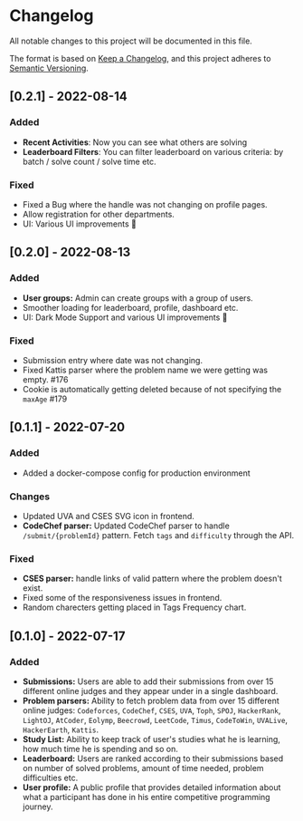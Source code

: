 # Changelog

All notable changes to this project will be documented in this file.

The format is based on [Keep a Changelog](https://keepachangelog.com/en/1.0.0/),
and this project adheres to [Semantic Versioning](https://semver.org/spec/v2.0.0.html).

## [0.2.1] - 2022-08-14

### Added

- **Recent Activities**: Now you can see what others are solving
- **Leaderboard Filters**: You can filter leaderboard on various criteria: by batch / solve count / solve time etc.

### Fixed

- Fixed a Bug where the handle was not changing on profile pages.
- Allow registration for other departments.
- UI: Various UI improvements 🎉

## [0.2.0] - 2022-08-13

### Added

- **User groups:** Admin can create groups with a group of users.
- Smoother loading for leaderboard, profile, dashboard etc.
- UI: Dark Mode Support and various UI improvements 🎉

### Fixed

- Submission entry where date was not changing.
- Fixed Kattis parser where the problem name we were getting was empty. #176
- Cookie is automatically getting deleted because of not specifying the `maxAge` #179

## [0.1.1] - 2022-07-20

### Added

- Added a docker-compose config for production environment

### Changes

- Updated UVA and CSES SVG icon in frontend.
- **CodeChef parser:** Updated CodeChef parser to handle `/submit/{problemId}` pattern. Fetch `tags` and `difficulty` through the API.

### Fixed

- **CSES parser:** handle links of valid pattern where the problem doesn't exist.
- Fixed some of the responsiveness issues in frontend.
- Random charecters getting placed in Tags Frequency chart.

## [0.1.0] - 2022-07-17

### Added

- **Submissions:** Users are able to add their submissions from over 15 different online judges and they appear under in a single dashboard.
- **Problem parsers:** Ability to fetch problem data from over 15 different online judges: `Codeforces`, `CodeChef`, `CSES`, `UVA`, `Toph`, `SPOJ`, `HackerRank`, `LightOJ`, `AtCoder`, `Eolymp`, `Beecrowd`, `LeetCode`, `Timus`, `CodeToWin`, `UVALive`, `HackerEarth`, `Kattis`.
- **Study List:** Ability to keep track of user's studies what he is learning, how much time he is spending and so on.
- **Leaderboard:** Users are ranked according to their submissions based on number of solved problems, amount of time needed, problem difficulties etc.
- **User profile:** A public profile that provides detailed information about what a participant has done in his entire competitive programming journey.
